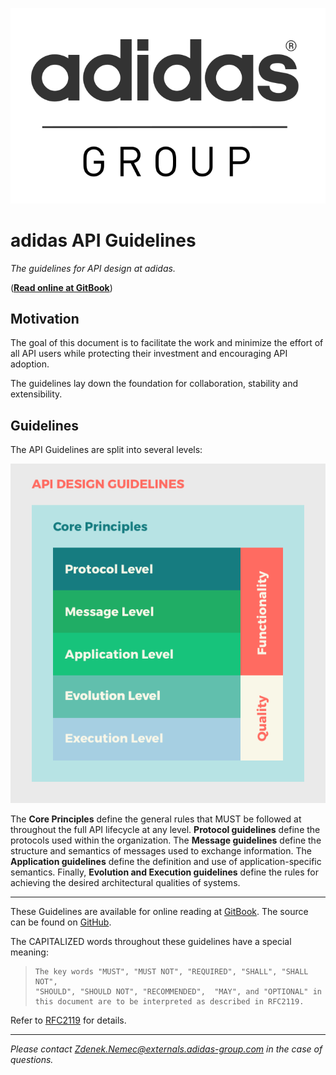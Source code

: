 ![layers](/assets/adidas-group-logo.svg)

# adidas API Guidelines
_The guidelines for API design at adidas._

([**Read online at GitBook**](https://adidas-group.gitbooks.io/api-guidelines/content/))

## Motivation
The goal of this document is to facilitate the work and minimize the effort of all API users while protecting their investment and encouraging API adoption.

The guidelines lay down the foundation for collaboration, stability and extensibility.

## Guidelines
The API Guidelines are split into several levels:

![layers](/assets/layersfull.png)

The **Core Principles** define the general rules that MUST be followed at throughout the full API lifecycle at any level. **Protocol guidelines** define the protocols used within the organization. The **Message guidelines** define the structure and semantics of messages used to exchange information. The **Application guidelines** define the definition and use of application-specific semantics. Finally, **Evolution and Execution guidelines** define the rules for achieving the desired architectural qualities of systems. 

---

These Guidelines are available for online reading at [GitBook](https://apidesigner.gitbooks.io/adidas-api-guidelines/content/). The source can be found on [GitHub](https://github.com/adidas-group/api-guidelines).


The CAPITALIZED words throughout these guidelines have a special meaning:

> ```
> The key words "MUST", "MUST NOT", "REQUIRED", "SHALL", "SHALL NOT",
> "SHOULD", "SHOULD NOT", "RECOMMENDED",  "MAY", and "OPTIONAL" in 
> this document are to be interpreted as described in RFC2119.
> ```

Refer to [RFC2119](https://www.ietf.org/rfc/rfc2119) for details.


---

_Please contact [Zdenek.Nemec@externals.adidas-group.com](mailto:Zdenek.Nemec@externals.adidas-group.com) in the case of questions._
